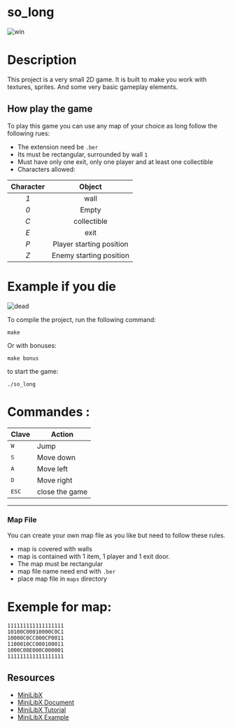 # so_long


![win](https://user-images.githubusercontent.com/54211553/203583331-3abb7ceb-5417-4cd9-a735-c36b41831ce9.gif)



# Description
This project is a very small 2D game. It is built to make you work with textures, sprites. And some very basic gameplay elements.

## How play the game
To play this game you can use any map of your choice as long follow the following rues:

* The extension need be `.ber`
* Its must be rectangular, surrounded by wall `1`
* Must have only one exit, only one player and at least one collectible
* Characters allowed:

|  Character  |          Object          |
|:-----------:|:------------------------:|
|     *1*     | wall                     |
|     *0*     | Empty                    |
|     *C*     | collectible              |
|     *E*     | exit                     |
|     *P*     | Player starting position |
|     *Z*     | Enemy starting position  |


# Example if you die

![dead](https://user-images.githubusercontent.com/54211553/203583384-f59673dd-bb5d-44db-897b-4047d1d9f847.gif)

To compile the project, run the following command:

``make``

Or with bonuses:

``make bonus``

to start the game:

``./so_long``

# Commandes :

| Clave | Action |
|---|---|
| <kbd>W</kbd>| Jump |
| <kbd>S</kbd>| Move down |
| <kbd>A</kbd>| Move left |
| <kbd>D</kbd>| Move right |
| <kbd>ESC</kbd>| close the game |
---

### Map File
You can create your own map file as you like but need to follow these rules.
- map is covered with walls
- map is contained with 1 item, 1 player and 1 exit door.
- The map must be rectangular
- map file name need end with `.ber`
- place map file in `maps` directory

# Exemple for map:

```
111111111111111111
10100C00010000C0C1
10000C0CC000CP0011
1100010CC000100011
1000C00E000C000001
111111111111111111
```
## Resources
- [MiniLibX]
- [MiniLibX Document]
- [MiniLibX Tutorial]
- [MiniLibX Example]


[MiniLibX]: https://github.com/42Paris/minilibx-linux
[MiniLibX Document]: https://harm-smits.github.io/42docs/libs/minilibx/introduction.html
[MiniLibX Tutorial]: https://aurelienbrabant.fr/blog/pixel-drawing-with-the-minilibx
[MiniLibX Example]: https://github.com/terry-yes/mlx_example
